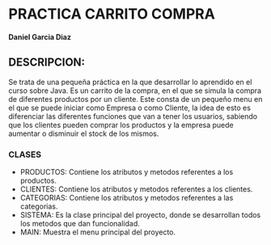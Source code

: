 # PRACTICA CARRITO COMPRA
#### Daniel Garcia Diaz

## DESCRIPCION:
Se trata de una pequeña práctica en la que desarrollar lo aprendido en el curso sobre Java.
Es un carrito de la compra, en el que se simula la compra de diferentes productos por un cliente.
Este consta de un pequeño menu en el que se puede iniciar como Empresa o como Cliente, la idea de esto es diferenciar las
diferentes funciones que van a tener los usuarios, sabiendo que los clientes pueden comprar los productos y la empresa puede 
aumentar o disminuir el stock de los mismos.

### CLASES 
* PRODUCTOS: Contiene los atributos y metodos referentes a los productos.
* CLIENTES: Contiene los atributos y metodos referentes a los clientes.
* CATEGORIAS: Contiene los atributos y metodos referentes a las categorias.
* SISTEMA: Es la clase principal del proyecto, donde se desarrollan todos los metodos que dan funcionalidad.
* MAIN: Muestra el menu principal del proyecto.
